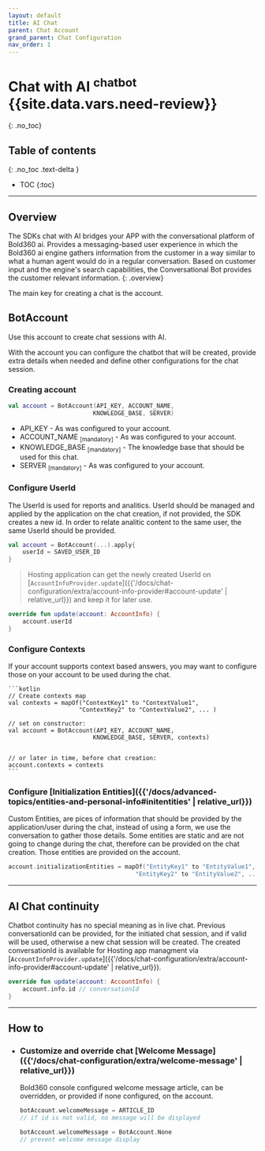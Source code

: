 ```yaml
---
layout: default
title: AI Chat
parent: Chat Account
grand_parent: Chat Configuration
nav_order: 1
---
```


# Chat with AI <sup>chatbot</sup> {{site.data.vars.need-review}}
{: .no_toc}

## Table of contents
{: .no_toc .text-delta }

- TOC
{:toc}

---

## Overview
The SDKs chat with AI bridges your APP with the conversational platform of Bold360 ai. Provides a messaging-based user experience in which the Bold360 ai engine gathers information from the customer in a way similar to what a human agent would do in a regular conversation. Based on customer input and the engine's search capabilities, the Conversational Bot provides the customer relevant information.
{: .overview}

The main key for creating a chat is the account.

## BotAccount
Use this account to create chat sessions with AI.

With the account you can configure the chatbot that will be created, provide extra details when needed and define other configurations for the chat session.

### Creating account

```kotlin
val account = BotAccount(API_KEY, ACCOUNT_NAME,
                        KNOWLEDGE_BASE, SERVER)
```  

- API_KEY - As was configured to your account.
- ACCOUNT_NAME <sub>[mandatory]</sub> - As was configured to your account.
- KNOWLEDGE_BASE <sub>[mandatory]</sub> - The knowledge base that should be used for this chat.
- SERVER <sub>[mandatory]</sub> - As was configured to your account.

### Configure UserId
The UserId is used for reports and analitics. UserId should be managed and applied by the application on the chat creation, if not provided, the SDK creates a new id. In order to relate analitic content to the same user, the same UserId should be provided.

```kotlin 
val account = BotAccount(...).apply{
    userId = SAVED_USER_ID
}
```

> Hosting application can get the newly created UserId on [`AccountInfoProvider.update`]({{'/docs/chat-configuration/extra/account-info-provider#account-update' | relative_url}}) and keep it for later use.
```kotlin 
override fun update(account: AccountInfo) {
    account.userId
}
```


### Configure Contexts
If your account supports context based answers, you may want to configure those on your account to be used during the chat.

    ```kotlin
    // Create contexts map 
    val contexts = mapOf("ContextKey1" to "ContextValue1",
                        "ContextKey2" to "ContextValue2", ... )

    // set on constructor:
    val account = BotAccount(API_KEY, ACCOUNT_NAME,
                            KNOWLEDGE_BASE, SERVER, contexts)


    // or later in time, before chat creation:                           
    account.contexts = contexts
    ```

### Configure [Initialization Entities]({{'/docs/advanced-topics/entities-and-personal-info#initentities' | relative_url}})
Custom Entities, are pices of information that should be provided by the application/user during the chat, instead of using a form, we use the conversation to gather those details.
Some entities are static and are not going to change during the chat, therefore can be provided on the chat creation. Those entities are provided on the account.

 ```kotlin
 account.initializationEntities = mapOf("EntityKey1" to "EntityValue1",
                                     "EntityKey2" to "EntityValue2", ... )
 ```
 ---

## AI Chat continuity
Chatbot continuity has no special meaning as in live chat. 
Previous conversationId can be provided, for the initiated chat session, and if valid will be used, otherwise a new chat session will be created.
The created  conversationId is available for Hosting app managment via [`AccountInfoProvider.update`]({{'/docs/chat-configuration/extra/account-info-provider#account-update' | relative_url}}).
```kotlin 
override fun update(account: AccountInfo) {
    account.info.id // conversationId
}
```

---


## How to
- ### Customize and override chat [Welcome Message]({{'/docs/chat-configuration/extra/welcome-message' | relative_url}})
  Bold360 console configured welcome message article, can be overridden, or provided if none configured, on the account. 

    ```kotlin
    botAccount.welcomeMessage = ARTICLE_ID 
    // if id is not valid, no message will be displayed

    botAccount.welcomeMessage = BotAccount.None 
    // prevent welcome message display                 
    ```

